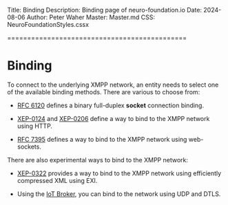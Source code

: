 ﻿Title: Binding
Description: Binding page of neuro-foundation.io
Date: 2024-08-06
Author: Peter Waher
Master: Master.md
CSS: NeuroFoundationStyles.cssx

=============================================

Binding
========================

To connect to the underlying XMPP network, an entity needs to select one of the available binding methods. There are various to choose from:

* [RFC 6120](https://tools.ietf.org/html/rfc6120) defines a binary full-duplex **socket** connection binding.

* [XEP-0124](https://xmpp.org/extensions/xep-0124.html) and [XEP-0206](https://xmpp.org/extensions/xep-0206.html) define a way to bind to the XMPP
network using HTTP.

* [RFC 7395](https://tools.ietf.org/html/rfc7395) defines a way to bind to the XMPP network using web-sockets.

There are also experimental ways to bind to the XMPP network:

* [XEP-0322](https://xmpp.org/extensions/xep-0322.html) provides a way to bind to the XMPP network using efficiently compressed XML using EXI.

* Using the [IoT Broker](https://waher.se/Broker.md), you can bind to the network using UDP and DTLS.